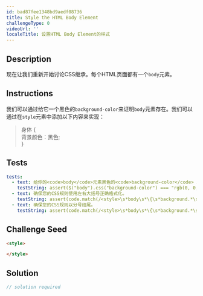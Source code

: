 ```yaml
---
id: bad87fee1348bd9aedf08736
title: Style the HTML Body Element
challengeType: 0
videoUrl: ''
localeTitle: 设置HTML Body Element的样式
---
```


## Description
<section id="description">现在让我们重新开始讨论CSS继承。每个HTML页面都有一个<code>body</code>元素。 </section>

## Instructions
<section id="instructions">我们可以通过给它一个黑色的<code>background-color</code>来证明<code>body</code>元素存在。我们可以通过在<code>style</code>元素中添加以下内容来实现： <blockquote>身体 { <br>背景颜色：黑色; <br> } </blockquote></section>

## Tests
<section id='tests'>

```yml
tests:
  - text: 给你的<code>body</code>元素黑色的<code>background-color</code> 。
    testString: assert($("body").css("background-color") === "rgb(0, 0, 0)", 'Give your <code>body</code> element the <code>background-color</code> of black.');
  - text: 确保您的CSS规则使用左右大括号正确格式化。
    testString: assert(code.match(/<style>\s*body\s*\{\s*background.*\s*:\s*.*;\s*\}\s*<\/style>/i), 'Make sure your CSS rule is properly formatted with both opening and closing curly brackets.');
  - text: 确保您的CSS规则以分号结尾。
    testString: assert(code.match(/<style>\s*body\s*\{\s*background.*\s*:\s*.*;\s*\}\s*<\/style>/i), 'Make sure your CSS rule ends with a semi-colon.');

```

</section>

## Challenge Seed
<section id='challengeSeed'>

<div id='html-seed'>

```html
<style>

</style>

```

</div>



</section>

## Solution
<section id='solution'>

```js
// solution required
```
</section>

